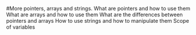 #More pointers, arrays and strings.
What are pointers and how to use them
What are arrays and how to use them
What are the differences between pointers and arrays
How to use strings and how to manipulate them
Scope of variables
